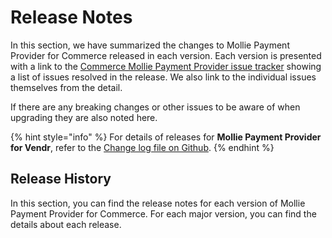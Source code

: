 # Release Notes

In this section, we have summarized the changes to Mollie Payment Provider for Commerce released in each version. Each version is presented with a link to the [Commerce Mollie Payment Provider issue tracker](https://github.com/umbraco/Umbraco.Commerce.PaymentProviders.Mollie/issues) showing a list of issues resolved in the release.  We also link to the individual issues themselves from the detail.

If there are any breaking changes or other issues to be aware of when upgrading they are also noted here.

{% hint style="info" %}
For details of releases for **Mollie Payment Provider for Vendr**, refer to the [Change log file on Github](../../changelog-archive/mollie.md).
{% endhint %}

## Release History

In this section, you can find the release notes for each version of Mollie Payment Provider for Commerce. For each major version, you can find the details about each release.

<!-- <details>

<summary>Version 10</summary>

#### versions (date)

* Description

</details> -->
